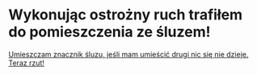 # Wykonując ostrożny ruch trafiłem do pomieszczenia ze śluzem!

[//]: # (TODO - jak mam umiescic drugi bym zrobił niebezpieczenstwo XD)

[Umieszczam znacznik śluzu, jeśli mam umieścić drugi nic się nie dzieje. Teraz rzut!](../../ostrozny-ruch-szmer/ostrozny-ruch-szmer.md)

